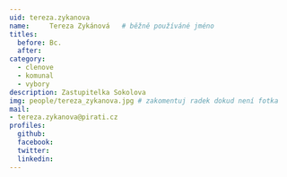 ```yaml
---
uid: tereza.zykanova
name:     Tereza Zykánová  	# běžně používáné jméno
titles:
  before: Bc.
  after:
category:
  - clenove
  - komunal
  - vybory
description: Zastupitelka Sokolova
img: people/tereza_zykanova.jpg # zakomentuj radek dokud není fotka
mail:
- tereza.zykanova@pirati.cz
profiles:
  github:
  facebook:
  twitter:
  linkedin:
---
```



